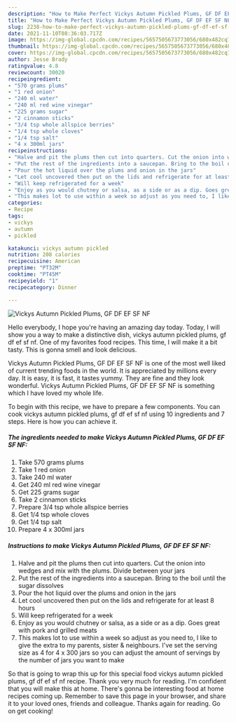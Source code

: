 ```yaml
---
description: "How to Make Perfect Vickys Autumn Pickled Plums, GF DF EF SF NF"
title: "How to Make Perfect Vickys Autumn Pickled Plums, GF DF EF SF NF"
slug: 2238-how-to-make-perfect-vickys-autumn-pickled-plums-gf-df-ef-sf-nf
date: 2021-11-10T08:36:03.717Z
image: https://img-global.cpcdn.com/recipes/5657505673773056/680x482cq70/vickys-autumn-pickled-plums-gf-df-ef-sf-nf-recipe-main-photo.jpg
thumbnail: https://img-global.cpcdn.com/recipes/5657505673773056/680x482cq70/vickys-autumn-pickled-plums-gf-df-ef-sf-nf-recipe-main-photo.jpg
cover: https://img-global.cpcdn.com/recipes/5657505673773056/680x482cq70/vickys-autumn-pickled-plums-gf-df-ef-sf-nf-recipe-main-photo.jpg
author: Jesse Brady
ratingvalue: 4.8
reviewcount: 30020
recipeingredient:
- "570 grams plums"
- "1 red onion"
- "240 ml water"
- "240 ml red wine vinegar"
- "225 grams sugar"
- "2 cinnamon sticks"
- "3/4 tsp whole allspice berries"
- "1/4 tsp whole cloves"
- "1/4 tsp salt"
- "4 x 300ml jars"
recipeinstructions:
- "Halve and pit the plums then cut into quarters. Cut the onion into wedges and mix with the plums. Divide between your jars"
- "Put the rest of the ingredients into a saucepan. Bring to the boil until the sugar dissolves"
- "Pour the hot liquid over the plums and onion in the jars"
- "Let cool uncovered then put on the lids and refrigerate for at least 8 hours"
- "Will keep refrigerated for a week"
- "Enjoy as you would chutney or salsa, as a side or as a dip. Goes great with pork and grilled meats"
- "This makes lot to use within a week so adjust as you need to, I like to give the extra to my parents, sister &amp; neighbours. I&#39;ve set the serving size as 4 for 4 x 300 jars so you can adjust the amount of servings by the number of jars you want to make"
categories:
- Recipe
tags:
- vickys
- autumn
- pickled

katakunci: vickys autumn pickled 
nutrition: 208 calories
recipecuisine: American
preptime: "PT32M"
cooktime: "PT45M"
recipeyield: "1"
recipecategory: Dinner

---
```



![Vickys Autumn Pickled Plums, GF DF EF SF NF](https://img-global.cpcdn.com/recipes/5657505673773056/680x482cq70/vickys-autumn-pickled-plums-gf-df-ef-sf-nf-recipe-main-photo.jpg)

Hello everybody, I hope you're having an amazing day today. Today, I will show you a way to make a distinctive dish, vickys autumn pickled plums, gf df ef sf nf. One of my favorites food recipes. This time, I will make it a bit tasty. This is gonna smell and look delicious.



Vickys Autumn Pickled Plums, GF DF EF SF NF is one of the most well liked of current trending foods in the world. It is appreciated by millions every day. It is easy, it is fast, it tastes yummy. They are fine and they look wonderful. Vickys Autumn Pickled Plums, GF DF EF SF NF is something which I have loved my whole life.


To begin with this recipe, we have to prepare a few components. You can cook vickys autumn pickled plums, gf df ef sf nf using 10 ingredients and 7 steps. Here is how you can achieve it.

<!--inarticleads1-->

##### The ingredients needed to make Vickys Autumn Pickled Plums, GF DF EF SF NF:

1. Take 570 grams plums
1. Take 1 red onion
1. Take 240 ml water
1. Get 240 ml red wine vinegar
1. Get 225 grams sugar
1. Take 2 cinnamon sticks
1. Prepare 3/4 tsp whole allspice berries
1. Get 1/4 tsp whole cloves
1. Get 1/4 tsp salt
1. Prepare 4 x 300ml jars




<!--inarticleads2-->

##### Instructions to make Vickys Autumn Pickled Plums, GF DF EF SF NF:

1. Halve and pit the plums then cut into quarters. Cut the onion into wedges and mix with the plums. Divide between your jars
1. Put the rest of the ingredients into a saucepan. Bring to the boil until the sugar dissolves
1. Pour the hot liquid over the plums and onion in the jars
1. Let cool uncovered then put on the lids and refrigerate for at least 8 hours
1. Will keep refrigerated for a week
1. Enjoy as you would chutney or salsa, as a side or as a dip. Goes great with pork and grilled meats
1. This makes lot to use within a week so adjust as you need to, I like to give the extra to my parents, sister &amp; neighbours. I&#39;ve set the serving size as 4 for 4 x 300 jars so you can adjust the amount of servings by the number of jars you want to make




So that is going to wrap this up for this special food vickys autumn pickled plums, gf df ef sf nf recipe. Thank you very much for reading. I'm confident that you will make this at home. There's gonna be interesting food at home recipes coming up. Remember to save this page in your browser, and share it to your loved ones, friends and colleague. Thanks again for reading. Go on get cooking!
